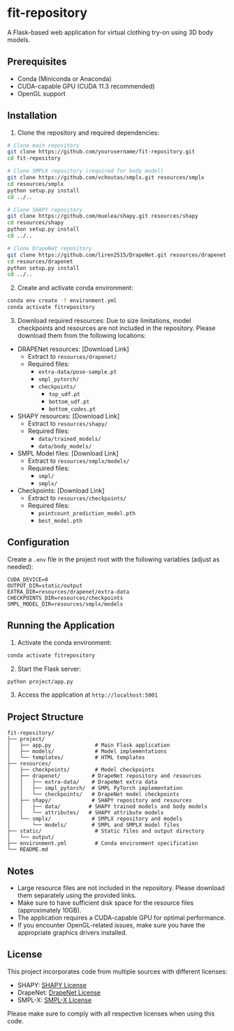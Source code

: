 # fit-repository

A Flask-based web application for virtual clothing try-on using 3D body models.

## Prerequisites

- Conda (Miniconda or Anaconda)
- CUDA-capable GPU (CUDA 11.3 recommended)
- OpenGL support

## Installation

1. Clone the repository and required dependencies:
```bash
# Clone main repository
git clone https://github.com/yourusername/fit-repository.git
cd fit-repository

# Clone SMPLX repository (required for body model)
git clone https://github.com/vchoutas/smplx.git resources/smplx
cd resources/smplx
python setup.py install
cd ../..

# Clone SHAPY repository
git clone https://github.com/muelea/shapy.git resources/shapy
cd resources/shapy
python setup.py install
cd ../..

# Clone DrapeNet repository
git clone https://github.com/liren2515/DrapeNet.git resources/drapenet
cd resources/drapenet
python setup.py install
cd ../..
```

2. Create and activate conda environment:
```bash
conda env create -f environment.yml
conda activate fitrepository
```

3. Download required resources:
Due to size limitations, model checkpoints and resources are not included in the repository. Please download them from the following locations:

- DRAPENet resources: [Download Link]
  - Extract to `resources/drapenet/`
  - Required files:
    - `extra-data/pose-sample.pt`
    - `smpl_pytorch/`
    - `checkpoints/`
      - `top_udf.pt`
      - `bottom_udf.pt`
      - `bottom_codes.pt`
- SHAPY resources: [Download Link]
  - Extract to `resources/shapy/`
  - Required files:
    - `data/trained_models/`
    - `data/body_models/`
- SMPL Model files: [Download Link]
  - Extract to `resources/smplx/models/`
  - Required files:
    - `smpl/`
    - `smplx/`
- Checkpoints: [Download Link]
  - Extract to `resources/checkpoints/`
  - Required files:
    - `pointcount_prediction_model.pth`
    - `best_model.pth`

## Configuration

Create a `.env` file in the project root with the following variables (adjust as needed):
```
CUDA_DEVICE=0
OUTPUT_DIR=static/output
EXTRA_DIR=resources/drapenet/extra-data
CHECKPOINTS_DIR=resources/checkpoints
SMPL_MODEL_DIR=resources/smplx/models
```

## Running the Application

1. Activate the conda environment:
```bash
conda activate fitrepository
```

2. Start the Flask server:
```bash
python project/app.py
```

3. Access the application at `http://localhost:5001`

## Project Structure

```
fit-repository/
├── project/
│   ├── app.py              # Main Flask application
│   ├── models/             # Model implementations
│   └── templates/          # HTML templates
├── resources/
│   ├── checkpoints/        # Model checkpoints
│   ├── drapenet/          # DrapeNet repository and resources
│   │   ├── extra-data/    # DrapeNet extra data
│   │   ├── smpl_pytorch/  # SMPL PyTorch implementation
│   │   └── checkpoints/   # DrapeNet model checkpoints
│   ├── shapy/             # SHAPY repository and resources
│   │   ├── data/         # SHAPY trained models and body models
│   │   └── attributes/   # SHAPY attribute models
│   └── smplx/             # SMPLX repository and models
│       └── models/        # SMPL and SMPLX model files
├── static/                 # Static files and output directory
│   └── output/
├── environment.yml         # Conda environment specification
└── README.md
```

## Notes

- Large resource files are not included in the repository. Please download them separately using the provided links.
- Make sure to have sufficient disk space for the resource files (approximately 10GB).
- The application requires a CUDA-capable GPU for optimal performance.
- If you encounter OpenGL-related issues, make sure you have the appropriate graphics drivers installed.

## License

This project incorporates code from multiple sources with different licenses:
- SHAPY: [SHAPY License](https://github.com/muelea/shapy/blob/master/LICENSE)
- DrapeNet: [DrapeNet License](https://github.com/liren2515/DrapeNet/blob/master/LICENSE)
- SMPL-X: [SMPL-X License](https://github.com/vchoutas/smplx/blob/master/LICENSE)

Please make sure to comply with all respective licenses when using this code.
